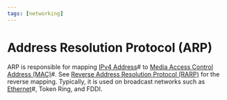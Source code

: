 ```yaml
---
tags: [networking]
---
```


# Address Resolution Protocol (ARP)

ARP is responsible for mapping [IPv4 Address](202206151453.md)# to
[Media Access Control Address (MAC)](202206151451.md)#. See
[Reverse Address Resolution Protocol (RARP)](202209301003.md) for the reverse
mapping. Typically, it is used on broadcast networks such as
[Ethernet](202207051550.md)#, Token Ring, and FDDI.
